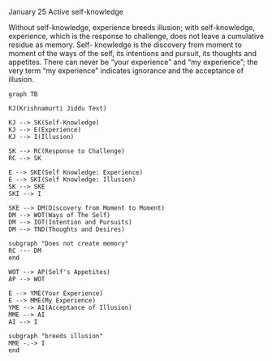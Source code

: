 January 25
Active self-knowledge

Without self-knowledge, experience breeds illusion; with self-knowledge, experience, which is the response to challenge, does not leave a cumulative residue as memory. Self- knowledge is the discovery from moment to moment of the ways of the self, its intentions and pursuit, its thoughts and appetites. There can never be “your experience” and “my experience”; the very term “my experience” indicates ignorance and the acceptance of illusion.

```mermaid
graph TB

KJ(Krishnamurti Jiddu Text)

KJ --> SK(Self-Knowledge)
KJ --> E(Experience)
KJ --> I(Illusion)

SK --> RC(Response to Challenge)
RC --> SK

E --> SKE(Self Knowledge: Experience)
E --> SKI(Self Knowledge: Illusion)
SK --> SKE
SKI --> I

SKE --> DM(Discovery from Moment to Moment)
DM --> WOT(Ways of The Self)
DM --> IOT(Intention and Pursuits)
DM --> TND(Thoughts and Desires)

subgraph "Does not create memory"
RC --- DM
end

WOT --> AP(Self's Appetites)
AP --> WOT

E --> YME(Your Experience)
E --> MME(My Experience)
YME --> AI(Acceptance of Illusion)
MME --> AI
AI --> I

subgraph "breeds illusion"
MME -.-> I
end
```